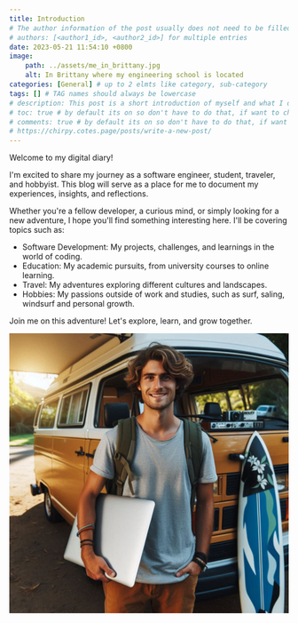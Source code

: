 ```yaml
---
title: Introduction
# The author information of the post usually does not need to be filled in the Front Matter , they will be obtained from variables social.name and the first entry of social.links of the configuration file by default. But you can also override it as follows : (find charles_mld in _data)
# authors: [<author1_id>, <author2_id>] for multiple entries
date: 2023-05-21 11:54:10 +0800
image:
    path: ../assets/me_in_brittany.jpg
    alt: In Brittany where my engineering school is located
categories: [General] # up to 2 elmts like category, sub-category
tags: [] # TAG names should always be lowercase
# description: This post is a short introduction of myself and what I do in life
# toc: true # by default its on so don't have to do that, if want to change go to config
# comments: true # by default its on so don't have to do that, if want to change go to config
# https://chirpy.cotes.page/posts/write-a-new-post/
---
```


Welcome to my digital diary!

I'm excited to share my journey as a software engineer, student, traveler, and hobbyist. This blog will serve as a place for me to document my experiences, insights, and reflections.

Whether you're a fellow developer, a curious mind, or simply looking for a new adventure, I hope you'll find something interesting here. I'll be covering topics such as:
- Software Development: My projects, challenges, and learnings in the world of coding.
- Education: My academic pursuits, from university courses to online learning.
- Travel: My adventures exploring different cultures and landscapes.
- Hobbies: My passions outside of work and studies, such as surf, saling, windsurf and personal growth.

Join me on this adventure! Let's explore, learn, and grow together.

![Vanlife](../assets/vanlife.jpeg)
